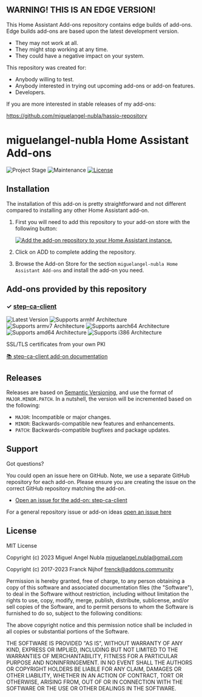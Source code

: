 ## WARNING! THIS IS AN EDGE VERSION!

This Home Assistant Add-ons repository contains edge builds of add-ons.
Edge builds add-ons are based upon the latest development version.

- They may not work at all.
- They might stop working at any time.
- They could have a negative impact on your system.

This repository was created for:

- Anybody willing to test.
- Anybody interested in trying out upcoming add-ons or add-on features.
- Developers.

If you are more interested in stable releases of my add-ons:

<https://github.com/miguelangel-nubla/hassio-repository>

# miguelangel-nubla Home Assistant Add-ons

![Project Stage][project-stage-shield]
![Maintenance][maintenance-shield]
[![License][license-shield]](LICENSE.md)

## Installation

The installation of this add-on is pretty straightforward and not different
compared to installing any other Home Assistant add-on.

1. First you will need to add this repository to your add-on store with the
   following button:

   [![Add the add-on repository to your Home Assistant instance.][addon-add-repo-badge]][addon-add-repo]

2. Click on ADD to complete adding the repository.
3. Browse the Add-on Store for the section `miguelangel-nubla Home Assistant Add-ons` and install the add-on you need.

## Add-ons provided by this repository

### &#10003; [step-ca-client][addon-step-ca-client]

![Latest Version][step-ca-client-version-shield]
![Supports armhf Architecture][step-ca-client-armhf-shield]
![Supports armv7 Architecture][step-ca-client-armv7-shield]
![Supports aarch64 Architecture][step-ca-client-aarch64-shield]
![Supports amd64 Architecture][step-ca-client-amd64-shield]
![Supports i386 Architecture][step-ca-client-i386-shield]

SSL/TLS certificates from your own PKI

[:books: step-ca-client add-on documentation][addon-doc-step-ca-client]

## Releases

Releases are based on [Semantic Versioning][semver], and use the format
of ``MAJOR.MINOR.PATCH``. In a nutshell, the version will be incremented
based on the following:

- ``MAJOR``: Incompatible or major changes.
- ``MINOR``: Backwards-compatible new features and enhancements.
- ``PATCH``: Backwards-compatible bugfixes and package updates.

## Support

Got questions?

You could open an issue here on GitHub. Note, we use a separate
GitHub repository for each add-on. Please ensure you are creating the issue
on the correct GitHub repository matching the add-on.

- [Open an issue for the add-on: step-ca-client][step-ca-client-issue]

For a general repository issue or add-on ideas [open an issue here][issue]

## License

MIT License

Copyright (c) 2023 Miguel Angel Nubla <miguelangel.nubla@gmail.com>

Copyright (c) 2017-2023 Franck Nijhof <frenck@addons.community>

Permission is hereby granted, free of charge, to any person obtaining a copy
of this software and associated documentation files (the "Software"), to deal
in the Software without restriction, including without limitation the rights
to use, copy, modify, merge, publish, distribute, sublicense, and/or sell
copies of the Software, and to permit persons to whom the Software is
furnished to do so, subject to the following conditions:

The above copyright notice and this permission notice shall be included in all
copies or substantial portions of the Software.

THE SOFTWARE IS PROVIDED "AS IS", WITHOUT WARRANTY OF ANY KIND, EXPRESS OR
IMPLIED, INCLUDING BUT NOT LIMITED TO THE WARRANTIES OF MERCHANTABILITY,
FITNESS FOR A PARTICULAR PURPOSE AND NONINFRINGEMENT. IN NO EVENT SHALL THE
AUTHORS OR COPYRIGHT HOLDERS BE LIABLE FOR ANY CLAIM, DAMAGES OR OTHER
LIABILITY, WHETHER IN AN ACTION OF CONTRACT, TORT OR OTHERWISE, ARISING FROM,
OUT OF OR IN CONNECTION WITH THE SOFTWARE OR THE USE OR OTHER DEALINGS IN THE
SOFTWARE.

[addon-add-repo]: https://my.home-assistant.io/redirect/supervisor_add_addon_repository/?repository_url=https%3A%2F%2Fgithub.com%2Fmiguelangel-nubla%2Fhassio-repository-edge
[addon-add-repo-badge]: https://my.home-assistant.io/badges/supervisor_add_addon_repository.svg
[addon-step-ca-client]: https://github.com/miguelangel-nubla/hassio-step-ca-client/tree/88aabee
[addon-doc-step-ca-client]: https://github.com/miguelangel-nubla/hassio-step-ca-client/blob/88aabee/README.md
[step-ca-client-issue]: https://github.com/miguelangel-nubla/hassio-step-ca-client/issues
[step-ca-client-version-shield]: https://img.shields.io/badge/version-88aabee-blue.svg
[step-ca-client-aarch64-shield]: https://img.shields.io/badge/aarch64-yes-green.svg
[step-ca-client-amd64-shield]: https://img.shields.io/badge/amd64-yes-green.svg
[step-ca-client-armhf-shield]: https://img.shields.io/badge/armhf-yes-green.svg
[step-ca-client-armv7-shield]: https://img.shields.io/badge/armv7-yes-green.svg
[step-ca-client-i386-shield]: https://img.shields.io/badge/i386-yes-green.svg
[gitlabci-shield]: https://gitlab.com/miguelangel-nubla/hassio-repository-edge/badges/master/pipeline.svg
[gitlabci]: https://gitlab.com/miguelangel-nubla/hassio-repository-edge/pipelines
[issue]: https://github.com/miguelangel-nubla/hassio-repository-edge/issues
[license-shield]: https://img.shields.io/github/license/miguelangel-nubla/hassio-repository-edge.svg
[maintenance-shield]: https://img.shields.io/maintenance/yes/2023.svg
[project-stage-shield]: https://img.shields.io/badge/project%20stage-production%20ready-brightgreen.svg
[semver]: http://semver.org/spec/v2.0.0.html